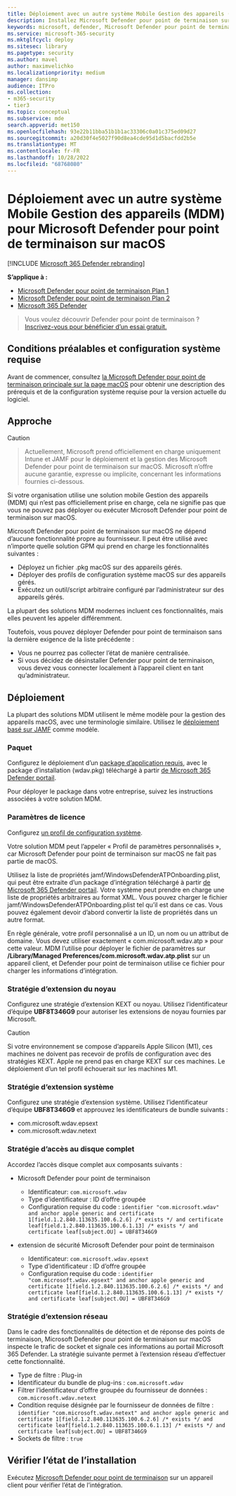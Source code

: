 ```yaml
---
title: Déploiement avec un autre système Mobile Gestion des appareils (MDM) pour Microsoft Defender pour point de terminaison sur Mac
description: Installez Microsoft Defender pour point de terminaison sur Mac sur d’autres solutions de gestion.
keywords: microsoft, defender, Microsoft Defender pour point de terminaison, mac, installation, deploy, macos, catalina, big sur, monterey, ventura, mde ou mac
ms.service: microsoft-365-security
ms.mktglfcycl: deploy
ms.sitesec: library
ms.pagetype: security
ms.author: mavel
author: maximvelichko
ms.localizationpriority: medium
manager: dansimp
audience: ITPro
ms.collection:
- m365-security
- tier3
ms.topic: conceptual
ms.subservice: mde
search.appverid: met150
ms.openlocfilehash: 93e22b11bba51b1b1ac33306c0a01c375ed09d27
ms.sourcegitcommit: a20d30f4e5027f90d8ea4cde95d1d5bacfdd2b5e
ms.translationtype: MT
ms.contentlocale: fr-FR
ms.lasthandoff: 10/28/2022
ms.locfileid: "68768080"
---
```

# <a name="deployment-with-a-different-mobile-device-management-mdm-system-for-microsoft-defender-for-endpoint-on-macos"></a>Déploiement avec un autre système Mobile Gestion des appareils (MDM) pour Microsoft Defender pour point de terminaison sur macOS

[!INCLUDE [Microsoft 365 Defender rebranding](../../includes/microsoft-defender.md)]


**S’applique à :**
- [Microsoft Defender pour point de terminaison Plan 1](https://go.microsoft.com/fwlink/p/?linkid=2154037)
- [Microsoft Defender pour point de terminaison Plan 2](https://go.microsoft.com/fwlink/p/?linkid=2154037)
- [Microsoft 365 Defender](https://go.microsoft.com/fwlink/?linkid=2118804)

> Vous voulez découvrir Defender pour point de terminaison ? [Inscrivez-vous pour bénéficier d’un essai gratuit.](https://signup.microsoft.com/create-account/signup?products=7f379fee-c4f9-4278-b0a1-e4c8c2fcdf7e&ru=https://aka.ms/MDEp2OpenTrial?ocid=docs-wdatp-investigateip-abovefoldlink)
 
## <a name="prerequisites-and-system-requirements"></a>Conditions préalables et configuration système requise

Avant de commencer, consultez [la Microsoft Defender pour point de terminaison principale sur la page macOS](microsoft-defender-endpoint-mac.md) pour obtenir une description des prérequis et de la configuration système requise pour la version actuelle du logiciel.


## <a name="approach"></a>Approche

> [!CAUTION]

> Actuellement, Microsoft prend officiellement en charge uniquement Intune et JAMF pour le déploiement et la gestion des Microsoft Defender pour point de terminaison sur macOS. Microsoft n’offre aucune garantie, expresse ou implicite, concernant les informations fournies ci-dessous.

Si votre organisation utilise une solution mobile Gestion des appareils (MDM) qui n’est pas officiellement prise en charge, cela ne signifie pas que vous ne pouvez pas déployer ou exécuter Microsoft Defender pour point de terminaison sur macOS.

Microsoft Defender pour point de terminaison sur macOS ne dépend d’aucune fonctionnalité propre au fournisseur. Il peut être utilisé avec n’importe quelle solution GPM qui prend en charge les fonctionnalités suivantes :

- Déployez un fichier .pkg macOS sur des appareils gérés.
- Déployer des profils de configuration système macOS sur des appareils gérés.
- Exécutez un outil/script arbitraire configuré par l’administrateur sur des appareils gérés.

La plupart des solutions MDM modernes incluent ces fonctionnalités, mais elles peuvent les appeler différemment.

Toutefois, vous pouvez déployer Defender pour point de terminaison sans la dernière exigence de la liste précédente :

- Vous ne pourrez pas collecter l’état de manière centralisée.
- Si vous décidez de désinstaller Defender pour point de terminaison, vous devez vous connecter localement à l’appareil client en tant qu’administrateur.

## <a name="deployment"></a>Déploiement

La plupart des solutions MDM utilisent le même modèle pour la gestion des appareils macOS, avec une terminologie similaire. Utilisez le [déploiement basé sur JAMF](mac-install-with-jamf.md) comme modèle.

### <a name="package"></a>Paquet

Configurez le déploiement d’un [package d’application requis](mac-install-with-jamf.md), avec le package d’installation (wdav.pkg) téléchargé à partir [de Microsoft 365 Defender portail](mac-install-with-jamf.md).

Pour déployer le package dans votre entreprise, suivez les instructions associées à votre solution MDM.

### <a name="license-settings"></a>Paramètres de licence

Configurez [un profil de configuration système](mac-install-with-jamf.md). 

Votre solution MDM peut l’appeler « Profil de paramètres personnalisés », car Microsoft Defender pour point de terminaison sur macOS ne fait pas partie de macOS.

Utilisez la liste de propriétés jamf/WindowsDefenderATPOnboarding.plist, qui peut être extraite d’un package d’intégration téléchargé à partir [de Microsoft 365 Defender portail](mac-install-with-jamf.md).
Votre système peut prendre en charge une liste de propriétés arbitraires au format XML. Vous pouvez charger le fichier jamf/WindowsDefenderATPOnboarding.plist tel qu’il est dans ce cas.
Vous pouvez également devoir d’abord convertir la liste de propriétés dans un autre format.

En règle générale, votre profil personnalisé a un ID, un nom ou un attribut de domaine. Vous devez utiliser exactement « com.microsoft.wdav.atp » pour cette valeur.
MDM l’utilise pour déployer le fichier de paramètres sur **/Library/Managed Preferences/com.microsoft.wdav.atp.plist** sur un appareil client, et Defender pour point de terminaison utilise ce fichier pour charger les informations d’intégration.

### <a name="kernel-extension-policy"></a>Stratégie d’extension du noyau

Configurez une stratégie d’extension KEXT ou noyau. Utilisez l’identificateur d’équipe **UBF8T346G9** pour autoriser les extensions de noyau fournies par Microsoft.

> [!CAUTION]
> Si votre environnement se compose d’appareils Apple Silicon (M1), ces machines ne doivent pas recevoir de profils de configuration avec des stratégies KEXT.
> Apple ne prend pas en charge KEXT sur ces machines. Le déploiement d’un tel profil échouerait sur les machines M1.

### <a name="system-extension-policy"></a>Stratégie d’extension système

Configurez une stratégie d’extension système. Utilisez l’identificateur d’équipe **UBF8T346G9** et approuvez les identificateurs de bundle suivants :

- com.microsoft.wdav.epsext
- com.microsoft.wdav.netext

### <a name="full-disk-access-policy"></a>Stratégie d’accès au disque complet

Accordez l’accès disque complet aux composants suivants :

- Microsoft Defender pour point de terminaison
    - Identificateur: `com.microsoft.wdav`
    - Type d’identificateur : ID d’offre groupée
    - Configuration requise du code : `identifier "com.microsoft.wdav" and anchor apple generic and certificate 1[field.1.2.840.113635.100.6.2.6] /* exists */ and certificate leaf[field.1.2.840.113635.100.6.1.13] /* exists */ and certificate leaf[subject.OU] = UBF8T346G9`

- extension de sécurité Microsoft Defender pour point de terminaison
    - Identificateur: `com.microsoft.wdav.epsext`
    - Type d’identificateur : ID d’offre groupée
    - Configuration requise du code : `identifier "com.microsoft.wdav.epsext" and anchor apple generic and certificate 1[field.1.2.840.113635.100.6.2.6] /* exists */ and certificate leaf[field.1.2.840.113635.100.6.1.13] /* exists */ and certificate leaf[subject.OU] = UBF8T346G9`

### <a name="network-extension-policy"></a>Stratégie d’extension réseau

Dans le cadre des fonctionnalités de détection et de réponse des points de terminaison, Microsoft Defender pour point de terminaison sur macOS inspecte le trafic de socket et signale ces informations au portail Microsoft 365 Defender. La stratégie suivante permet à l’extension réseau d’effectuer cette fonctionnalité.

- Type de filtre : Plug-in
- Identificateur du bundle de plug-ins : `com.microsoft.wdav`
- Filtrer l’identificateur d’offre groupée du fournisseur de données : `com.microsoft.wdav.netext`
- Condition requise désignée par le fournisseur de données de filtre : `identifier "com.microsoft.wdav.netext" and anchor apple generic and certificate 1[field.1.2.840.113635.100.6.2.6] /* exists */ and certificate leaf[field.1.2.840.113635.100.6.1.13] /* exists */ and certificate leaf[subject.OU] = UBF8T346G9`
- Sockets de filtre : `true`

## <a name="check-installation-status"></a>Vérifier l’état de l’installation

Exécutez [Microsoft Defender pour point de terminaison](mac-install-with-jamf.md) sur un appareil client pour vérifier l’état de l’intégration.
